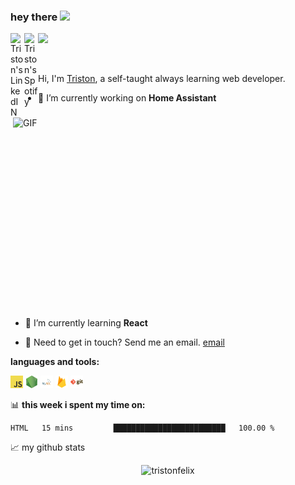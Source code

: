 ### hey there <img src="https://media.giphy.com/media/hvRJCLFzcasrR4ia7z/giphy.gif" width="25px">
<a href="https://www.linkedin.com/in/tristonfelix/">
  <img align="left" alt="Triston's LinkedIN" width="22px" src="https://raw.githubusercontent.com/peterthehan/peterthehan/master/assets/linkedin.svg" />
</a>
<a href="https://open.spotify.com/user/cody9t?si=a27de244d1b949d4">
  <img align="left" alt="Triston's Spotify" width="22px" src="https://raw.githubusercontent.com/peterthehan/peterthehan/master/assets/spotify.svg" />
</a>

![](https://visitor-badge.glitch.me/badge?page_id=tristonfelix.tristonfelix)

<br />

Hi, I'm [Triston](https://Tristonf.dev/), a self-taught always learning web developer. 


  <img align="right" alt="GIF" src="https://media.giphy.com/media/dWesBcTLavkZuG35MI/giphy.gif" width="500" height="320" />

- 🔭 I’m currently working on **Home Assistant**

- 🌱 I’m currently learning **React**  

- 💬 Need to get in touch?  Send me an email. [email](mailto:triston@interxet.net)

**languages and tools:**  

<code><img height="20" src="https://raw.githubusercontent.com/github/explore/80688e429a7d4ef2fca1e82350fe8e3517d3494d/topics/javascript/javascript.png"></code>
<code><img height="20" src="https://raw.githubusercontent.com/github/explore/80688e429a7d4ef2fca1e82350fe8e3517d3494d/topics/nodejs/nodejs.png"></code>
<code><img height="20" src="https://raw.githubusercontent.com/github/explore/80688e429a7d4ef2fca1e82350fe8e3517d3494d/topics/mysql/mysql.png"></code>
<code><img height="20" src="https://raw.githubusercontent.com/github/explore/80688e429a7d4ef2fca1e82350fe8e3517d3494d/topics/firebase/firebase.png"></code>
<code><img height="20" src="https://raw.githubusercontent.com/github/explore/80688e429a7d4ef2fca1e82350fe8e3517d3494d/topics/git/git.png"></code>

📊 **this week i spent my time on:**
<!--START_SECTION:waka-->
```text
HTML   15 mins         █████████████████████████   100.00 % 
```
<!--END_SECTION:waka-->

📈 my github stats

<p align="center"> <img src="https://github-readme-stats.vercel.app/api?username=tristonfelix&show_icons=true&theme=gotham" alt="tristonfelix" />




